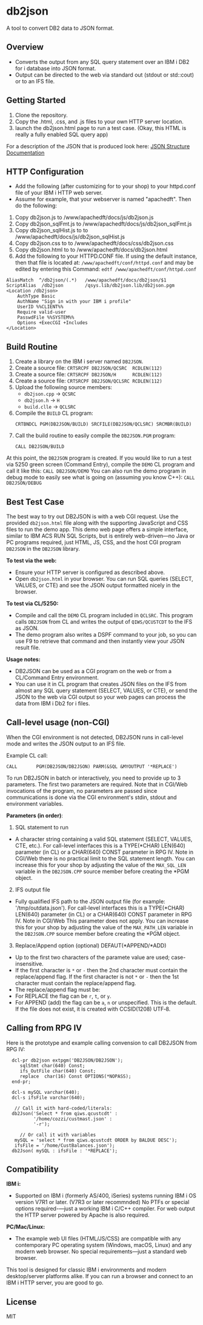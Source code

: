 
# db2json

A tool to convert DB2 data to JSON format.

## Overview
- Converts the output from any SQL query statement over an IBM i DB2 for i database into JSON format.
- Output can be directed to the web via standard out (stdout or std::cout) or to an IFS file.


## Getting Started
1. Clone the repository.
2. Copy the .html, .css, and .js files to your own HTTP server location.
3. launch the db2json.html page to run a test case. (Okay, this HTML is really a fully enabled SQL query app)

For a description of the JSON that is produced look here: [JSON Structure Documentation](jsondocs.md)

## HTTP Configuration
- Add the following (after customizing for to your shop) to your httpd.conf file of your IBM i HTTP web server.
- Assume for example, that your webserver is named "apachedft". Then do the following:
1. Copy db2json.js to /www/apachedft/docs/js/db2json.js
2. Copy db2json_sqlFmt.js to /www/apachedft/docs/js/db2json_sqlFmt.js
3. Copy db2json_sqlHist.js to to /www/apachedft/docs/js/db2json_sqlHist.js
4. Copy db2json.css to to /www/apachedft/docs/css/db2json.css
5. Copy db2json.html to to /www/apachedft/docs/db2json.html
6. Add the following to your HTTPD.CONF file. If using the default instance, then that file is located at: `/www/apachedft/conf/httpd.conf` and may be edited by entering this Command:
   `edtf /www/apachedft/conf/httpd.conf`

```
AliasMatch  ^/db2json/(.*)   /www/apachedft/docs/db2json/$1
ScriptAlias  /db2json        /qsys.lib/db2json.lib/db2json.pgm
<Location /db2json>
    AuthType Basic
    AuthName "Sign in with your IBM i profile"
    UserID %%CLIENT%%
    Require valid-user
    PasswdFile %%SYSTEM%%
    Options +ExecCGI +Includes
</Location>
```

## Build Routine
1. Create a library on the IBM i server named `DB2JSON`.
2. Create a source file: `CRTSRCPF DB2JSON/QCSRC  RCDLEN(112)`
3. Create a source file: `CRTSRCPF DB2JSON/H      RCDLEN(112)`
4. Create a source file: `CRTSRCPF DB2JSON/QCLSRC RCDLEN(112)`
5. Upload the following source members:
     - `db2json.cpp` → `QCSRC`
     - `db2json.h` → `H`
     - `build.clle` → `QCLSRC`
6. Compile the `BUILD` CL program:
    ```
    CRTBNDCL PGM(DB2JSON/BUILD) SRCFILE(DB2JSON/QCLSRC) SRCMBR(BUILD)
    ```
7. Call the build routine to easily compile the `DB2JSON.PGM` program:
    ```
    CALL DB2JSON/BUILD
    ```

At this point, the `DB2JSON` program is created. If you would like to run a test via 5250 green screen (Command Entry), compile the `DEMO` CL program and call it like this:
    ```
    CALL DB2JSON/DEMO
    ```
You can also run the demo program in debug mode to easily see what is going on (assuming you know C++):
    ```
    CALL DB2JSON/DEBUG
    ```

## Best Test Case

The best way to try out DB2JSON is with a web CGI request. Use the provided `db2json.html` file along with the supporting JavaScript and CSS files to run the demo app. This demo web page offers a simple interface, similar to IBM ACS RUN SQL Scripts, but is entirely web-driven—no Java or PC programs required, just HTML, JS, CSS, and the host CGI program `DB2JSON` in the `DB2JSON` library.

**To test via the web:**
- Ensure your HTTP server is configured as described above.
- Open `db2json.html` in your browser. You can run SQL queries (SELECT, VALUES, or CTE) and see the JSON output formatted nicely in the browser.

**To test via CL/5250:**
- Compile and call the `DEMO` CL program included in `QCLSRC`. This program calls `DB2JSON` from CL and writes the output of `QIWS/QCUSTCDT` to the IFS as JSON.
- The demo program also writes a DSPF command to your job, so you can use F9 to retrieve that command and then instantly view your JSON result file.

**Usage notes:**
- DB2JSON can be used as a CGI program on the web or from a CL/Command Entry environment.
- You can use it in CL program that creates JSON files on the IFS from almost any SQL query statement (SELECT, VALUES, or CTE), or send the JSON to the web via CGI output so your web pages can process the data from IBM i Db2 for i files.

## Call-level usage (non-CGI)

When the CGI environment is not detected, DB2JSON runs in call-level mode and writes the JSON output to an IFS file.

Example CL call:

```
CALL       PGM(DB2JSON/DB2JSON) PARM(&SQL &MYOUTPUT '*REPLACE')
```

To run DB2JSON in batch or interactively, you need to provide up to 3 parameters. The first two parameters are required.  Note that in CGI/Web invocations of the program, no parameters are passed since communications is done via the CGI environment's stdin, stdout and environment variables.

**Parameters (in order)**:

1) SQL statement to run
- A character string containing a valid SQL statement (SELECT, VALUES, CTE, etc.).
For call-level interfaces this is a TYPE(*CHAR) LEN(640) parameter (in CL) or a CHAR(640) CONST parameter in RPG IV. Note in CGI/Web there is no practical limit to the SQL statement length. You can increase this for your shop by adjusting the value of the `MAX_SQL_LEN` variable in the `DB2JSON.CPP` source member before creating the *PGM object.

2) IFS output file
- Fully qualified IFS path to the JSON output file (for example: '/tmp/outdata.json').
For call-level interfaces this is a TYPE(*CHAR) LEN(640) parameter (in CL) or a CHAR(640) CONST parameter in RPG IV. Note in CGI/Web This parameter does not apply. You can increase this for your shop by adjusting the value of the `MAX_PATH_LEN` variable in the `DB2JSON.CPP` source member before creating the *PGM object.

3) Replace/Append option (optional) DEFAUT(*APPEND/*ADD)
- Up to the first two characters of the paramete value are used; case-insensitive.
- If the first character is `*` or `-` then the 2nd character must contain the replace/append flag. If the first character is not `*` or `-` then the 1st character must contain the replace/append flag.
- The replace/append flag must be:
- For REPLACE the flag can be `r`, `t`, or `y`.
- For APPEND (add) the flag can be `a`, `n` or unspecified. This is the default.
If the file does not exist, it is created with CCSID(1208) UTF‑8.

## Calling from RPG IV
Here is the prototype and example calling convension to call DB2JSON from RPG IV:
```
  dcl-pr db2json extpgm('DB2JSON/DB2JSON');
     sqlStmt char(640) Const;
     ifs_OutFile char(640) Const;
     replace  char(16) Const OPTIONS(*NOPASS);
  end-pr;

  dcl-s mySQL varchar(640);
  dcl-s ifsFile varchar(640);

   // Call it with hard-coded/literals:
  db2Json('Select * from qiws.qcustcdt' :
          '/home/cozzi/custmast.json' :
          '-r');

     // Or call it with variables
   mySQL = 'select * from qiws.qcustcdt ORDER by BALDUE DESC');
   ifsFile = '/home/CustBalances.json');
  db2Json( mySQL : ifsFile : '*REPLACE');
```

## Compatibility

**IBM i:**
- Supported on IBM i (formerly AS/400, iSeries) systems running IBM i OS version V7R1 or later. (V7R3 or later recommnded) No PTFs or special options required-—just a working IBM i C/C++ compiler. For web output the HTTP server powered by Apache is also required.

**PC/Mac/Linux:**
- The example web UI files (HTML/JS/CSS) are compatible with any contemporary PC operating system (Windows, macOS, Linux) and any modern web browser. No special requirements—just a standard web browser.

This tool is designed for classic IBM i environments and modern desktop/server platforms alike. If you can run a browser and connect to an IBM i HTTP server, you are good to go.


## License
MIT
